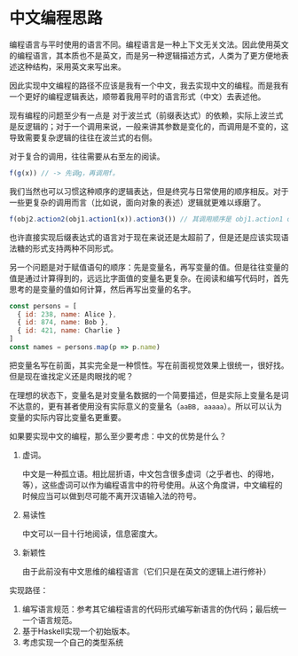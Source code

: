 # 中文编程思路

编程语言与平时使用的语言不同。编程语言是一种上下文无关文法。因此使用英文的编程语言，其本质也不是英文，而是另一种逻辑描述方式，人类为了更方便地表述这种结构，采用英文来写出来。

因此实现中文编程的路径不应该是我有一个中文，我去实现中文的编程。而是我有一个更好的编程逻辑表达，顺带着我用平时的语言形式（中文）去表述他。

现有编程的问题至少有一点是 对于波兰式（前缀表达式）的依赖，实际上波兰式是反逻辑的；对于一个调用来说，一般来讲其参数是变化的，而调用是不变的，这导致需要复杂逻辑的往往在波兰式的右侧。

对于复合的调用，往往需要从右至左的阅读。

```js
f(g(x)) // -> 先调g，再调用f。
```

我们当然也可以习惯这种顺序的逻辑表达，但是终究与日常使用的顺序相反。对于一些更复杂的调用而言（比如说，面向对象的表述）逻辑就更难以琢磨了。

```js
f(obj2.action2(obj1.action1(x)).action3()) // 其调用顺序是 obj1.action1 obj2.action2.action3。在空间位置是先向右阅读，再向左阅读。
```

也许直接实现后缀表达式的语言对于现在来说还是太超前了，但是还是应该实现语法糖的形式支持两种不同形式。

另一个问题是对于赋值语句的顺序：先是变量名，再写变量的值。但是往往变量的值是通过计算得到的，远远比字面值的变量名更复杂。在阅读和编写代码时，首先思考的是变量的值如何计算，然后再写出变量的名字。

```js
const persons = [
  { id: 238, name: Alice },
  { id: 874, name: Bob },
  { id: 421, name: Charlie }
]
const names = persons.map(p => p.name)
```

把变量名写在前面，其实完全是一种惯性。写在前面视觉效果上很统一，很好找。但是现在谁找定义还是肉眼找的呢？

在理想的状态下，变量名是对变量名数据的一个简要描述，但是实际上变量名是词不达意的，更有甚者使用没有实际意义的变量名（`aaBB, aaaaa`）。所以可以认为变量的实际内容比变量名更重要。


如果要实现中文的编程，那么至少要考虑：中文的优势是什么？

1. 虚词。

    中文是一种孤立语。相比屈折语，中文包含很多虚词（之乎者也、的得地，等），这些虚词可以作为编程语言中的符号使用。从这个角度讲，中文编程的时候应当可以做到尽可能不离开汉语输入法的符号。
2. 易读性

    中文可以一目十行地阅读，信息密度大。
3. 新颖性

    由于此前没有中文思维的编程语言（它们只是在英文的逻辑上进行修补）

实现路径：

1. 编写语言规范：参考其它编程语言的代码形式编写新语言的伪代码；最后统一一个语言规范。
2. 基于Haskell实现一个初始版本。
3. 考虑实现一个自己的类型系统
